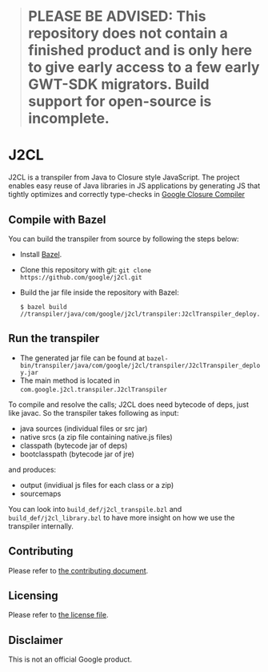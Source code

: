 > # PLEASE BE ADVISED: This repository does not contain a finished product and is only here to give early access to a few early GWT-SDK migrators. Build support for open-source is incomplete.

J2CL
====
J2CL is a transpiler from Java to Closure style JavaScript.
The project enables easy reuse of Java libraries in JS applications by
generating JS that tightly optimizes and correctly type-checks in
[Google Closure Compiler](https://github.com/google/closure-compiler)

Compile with Bazel
------------------

You can build the transpiler from source by following the steps below:

- Install [Bazel](https://bazel.build/versions/master/docs/install.html).
- Clone this repository with git: `git clone https://github.com/google/j2cl.git`
- Build the jar file inside the repository with Bazel:

      $ bazel build //transpiler/java/com/google/j2cl/transpiler:J2clTranspiler_deploy.jar

Run the transpiler
------------------

- The generated jar file can be found at `bazel-bin/transpiler/java/com/google/j2cl/transpiler/J2clTranspiler_deploy.jar`
- The main method is located in `com.google.j2cl.transpiler.J2clTranspiler`

To compile and resolve the calls; J2CL does need bytecode of deps, just like javac.
So the transpiler takes following as input:

- java sources (individual files or src jar)
- native srcs (a zip file containing native.js files)
- classpath (bytecode jar of deps)
- bootclasspath (bytecode jar of jre)

and produces:

- output (invidiual js files for each class or a zip)
- sourcemaps

You can look into `build_def/j2cl_transpile.bzl` and `build_def/j2cl_library.bzl` to have more insight on how we use the transpiler internally.

Contributing
------------
Please refer to [the contributing document](CONTRIBUTING.md).

Licensing
---------
Please refer to [the license file](LICENSE).

Disclaimer
----------
This is not an official Google product.
